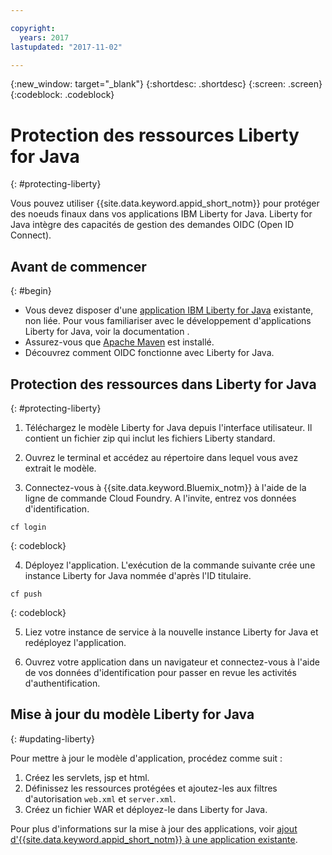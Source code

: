 ```yaml
---

copyright:
  years: 2017
lastupdated: "2017-11-02"

---
```

{:new_window: target="_blank"}
{:shortdesc: .shortdesc}
{:screen: .screen}
{:codeblock: .codeblock}

# Protection des ressources Liberty for Java
{: #protecting-liberty}

Vous pouvez utiliser {{site.data.keyword.appid_short_notm}} pour protéger des noeuds finaux dans vos applications IBM Liberty for Java. Liberty for Java intègre des capacités de gestion des demandes OIDC (Open ID Connect).

## Avant de commencer
{: #begin}

* Vous devez disposer d'une [application IBM Liberty for Java](https://console.bluemix.net/catalog/starters/liberty-for-java) existante, non liée. Pour vous familiariser avec le développement d'applications Liberty for Java, voir la documentation [](/docs/runtimes/liberty/index.html).
* Assurez-vous que [Apache Maven](https://maven.apache.org/download.cgi) est installé.
* Découvrez comment OIDC fonctionne avec Liberty for Java.

## Protection des ressources dans Liberty for Java
{: #protecting-liberty}

1. Téléchargez le modèle Liberty for Java depuis l'interface utilisateur. Il contient un fichier zip qui inclut les fichiers Liberty standard.

2. Ouvrez le terminal et accédez au répertoire dans lequel vous avez extrait le modèle.

3. Connectez-vous à {{site.data.keyword.Bluemix_notm}} à l'aide de la ligne de commande Cloud Foundry. A l'invite, entrez vos données d'identification.

  ```
  cf login
  ```
  {: codeblock}

4. Déployez l'application. L'exécution de la commande suivante crée une instance Liberty for Java nommée d'après l'ID titulaire.

  ```
  cf push
  ```
  {: codeblock}

5. Liez votre instance de service à la nouvelle instance Liberty for Java et redéployez l'application.

6. Ouvrez votre application dans un navigateur et connectez-vous à l'aide de vos données d'identification pour passer en revue les activités d'authentification.


## Mise à jour du modèle Liberty for Java
{: #updating-liberty}

Pour mettre à jour le modèle d'application, procédez comme suit :

1. Créez les servlets, jsp et html.
2. Définissez les ressources protégées et ajoutez-les aux filtres d'autorisation `web.xml` et `server.xml`.
3. Créez un fichier WAR et déployez-le dans Liberty for Java.

Pour plus d'informations sur la mise à jour des applications, voir [ajout d'{{site.data.keyword.appid_short_notm}} à une application existante](/docs/services/appid/existing.html#existing-liberty).
